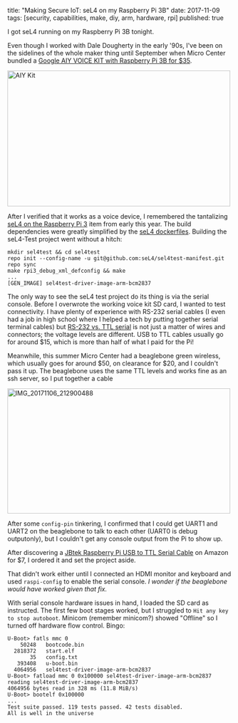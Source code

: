 title: "Making Secure IoT: seL4 on my Raspberry Pi 3B"
date: 2017-11-09
tags: [security, capabilities, make, diy, arm, hardware, rpi]
published: true

I got seL4 running on my Raspberry Pi 3B tonight.

Even though I worked with Dale Dougherty in the early '90s,
I've been on the sidelines of the whole maker thing until September when
Micro Center bundled a [Google AIY VOICE KIT with Raspberry Pi 3B for $35][AIY].

[AIY]: http://www.microcenter.com/site/content/google_aiy_preorder.aspx

<a data-flickr-embed="true" data-footer="true"
 href="https://www.flickr.com/photos/dckc/26502865629/in/album-72157690394355946/"
 title="AIY Kit"><img src="https://farm5.staticflickr.com/4517/26502865629_a8f62d67b5.jpg"
  width="500" height="305" alt="AIY Kit"></a>
  <script async src="//embedr.flickr.com/assets/client-code.js" charset="utf-8"></script>

After I verified that it works as a voice device, I remembered the tantalizing
[seL4 on the Raspberry Pi 3][SR] item from early this year. The build dependencies
were greatly simplified by the [seL4 dockerfiles][DF]. Building the seL4-Test project
went without a hitch:

    mkdir sel4test && cd sel4test
    repo init --config-name -u git@github.com:seL4/sel4test-manifest.git
    repo sync
    make rpi3_debug_xml_defconfig && make
    ...
    [GEN_IMAGE] sel4test-driver-image-arm-bcm2837

[SR]: https://research.csiro.au/tsblog/sel4-raspberry-pi-3/
[DF]: https://github.com/SEL4PROJ/seL4-CAmkES-L4v-dockerfiles

The only way to see the seL4 test project do its thing is via the serial console.
Before I overwrote the working voice kit SD card, I wanted to test connectivity.
I have plenty of experience with RS-232 serial cables (I even had a job in high
school where I helped a tech by putting together serial terminal cables)
but [RS-232 vs. TTL serial](https://www.sparkfun.com/tutorials/215) is not just
a matter of wires and connectors; the voltage levels are different. USB to TTL cables
usually go for around $15, which is more than half of what I paid for the Pi!

Meanwhile, this summer Micro Center had a beaglebone green wireless, which
usually goes for around $50, on clearance for $20, and I couldn't pass it up.
The beaglebone uses the same TTL levels and works fine as an ssh server,
so I put together a cable

<a data-flickr-embed="true" data-footer="true"  href="https://www.flickr.com/photos/dckc/38223910826/in/album-72157690394355946/" title="IMG_20171106_212900488"><img src="https://farm5.staticflickr.com/4569/38223910826_a8fe8f7bdf.jpg" width="500" height="281" alt="IMG_20171106_212900488"></a><script async src="//embedr.flickr.com/assets/client-code.js" charset="utf-8"></script>

After some `config-pin` tinkering, I confirmed that I could get
UART1 and UART2 on the beaglebone to talk to each other (UART0
is debug outputonly), but I couldn't get any console output from the Pi to show up.

After discovering a [JBtek Raspberry Pi USB to TTL Serial Cable](https://www.amazon.com/gp/product/B00QT7LQ88/)
on Amazon for $7, I ordered it and set the project aside.

That didn't work either until I connected an HDMI monitor and keyboard and
used `raspi-config` to enable the serial console. _I wonder if the beaglebone
would have worked given that fix._

With serial console hardware issues in hand, I loaded the SD card as instructed.
The first few boot stages worked, but I struggled to `Hit any key to stop autoboot`.
Minicom (remember minicom?) showed "Offline" so I turned off hardware flow control.
Bingo:

    U-Boot> fatls mmc 0
        50248   bootcode.bin
      2818372   start.elf
           35   config.txt
       393408   u-boot.bin
      4064956   sel4test-driver-image-arm-bcm2837
    U-Boot> fatload mmc 0 0x100000 sel4test-driver-image-arm-bcm2837
    reading sel4test-driver-image-arm-bcm2837
    4064956 bytes read in 328 ms (11.8 MiB/s)
    U-Boot> bootelf 0x100000
    ...
    Test suite passed. 119 tests passed. 42 tests disabled.
    All is well in the universe

